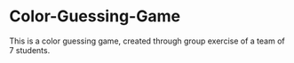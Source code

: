 # Color-Guessing-Game
This is a color guessing game, created through group exercise of a team of 7 students.
